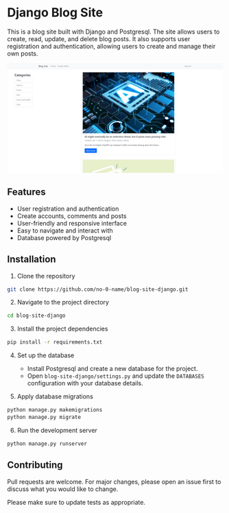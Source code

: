 # Django Blog Site

This is a blog site built with Django and Postgresql. The site allows users to create, read, update, and delete blog posts. It also supports user registration and authentication, allowing users to create and manage their own posts.

![blog-photo](https://github.com/no-0-name/blog-site-django/blob/main/blog-photo.png)
## Features

- User registration and authentication
- Create accounts, comments and posts
- User-friendly and responsive interface
- Easy to navigate and interact with
- Database powered by Postgresql

## Installation

1. Clone the repository

```bash
git clone https://github.com/no-0-name/blog-site-django.git
```

2. Navigate to the project directory

```bash
cd blog-site-django
```

3. Install the project dependencies

```bash
pip install -r requirements.txt
```

4. Set up the database

   - Install Postgresql and create a new database for the project.
   - Open `blog-site-django/settings.py` and update the `DATABASES` configuration with your database details.

5. Apply database migrations

```bash
python manage.py makemigrations
python manage.py migrate
```

6. Run the development server

```bash
python manage.py runserver
```

## Contributing

Pull requests are welcome. For major changes, please open an issue first to discuss what you would like to change.

Please make sure to update tests as appropriate.
